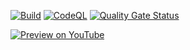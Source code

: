 [![Build](https://github.com/twelvechairssoftware/learn_opengl/actions/workflows/build.yml/badge.svg)](https://github.com/twelvechairssoftware/learn_opengl/actions/workflows/build.yml)
[![CodeQL](https://github.com/twelvechairssoftware/learn_opengl/actions/workflows/codeql-analysis.yml/badge.svg)](https://github.com/twelvechairssoftware/learn_opengl/actions/workflows/build.yml)
[![Quality Gate Status](https://sonarcloud.io/api/project_badges/measure?project=twelvechairssoftware_learn_opengl&metric=alert_status)](https://sonarcloud.io/dashboard?id=twelvechairssoftware_learn_opengl)

[![Preview on YouTube](https://img.youtube.com/vi/OxlsusXgxXM/0.jpg)](https://www.youtube.com/watch?v=OxlsusXgxXM "Preview on YouTube")
